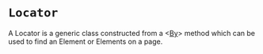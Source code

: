 # `Locator`

A Locator is a generic class constructed from a <[By]> method which can be used to find an Element or Elements on a page.


[By]: By.md#by